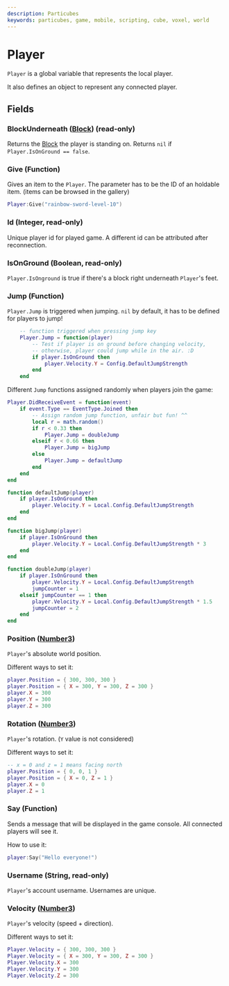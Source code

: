 ```yaml
---
description: Particubes
keywords: particubes, game, mobile, scripting, cube, voxel, world
---
```


# Player

`Player` is a global variable that represents the local player.

It also defines an object to represent any connected player.

## Fields

### BlockUnderneath ([Block](/reference/Block)) (read-only)

Returns the [Block](/reference/block) the player is standing on. Returns `nil` if `Player.IsOnGround == false`.

### Give (Function)

Gives an item to the `Player`. The parameter has to be the ID of an holdable item. (items can be browsed in the gallery)

```lua
Player:Give("rainbow-sword-level-10")
```

### Id (Integer, read-only)

Unique player id for played game. A different id can be attributed after reconnection.

### IsOnGround (Boolean, read-only)

`Player.IsOnground` is true if there's a block right underneath `Player`'s feet.

### Jump (Function)

`Player.Jump` is triggered when jumping. `nil` by default, it has to be defined for players to jump!

```lua
	-- function triggered when pressing jump key
	Player.Jump = function(player)
		-- Test if player is on ground before changing velocity,
		-- otherwise, player could jump while in the air. :D
		if player.IsOnGround then
			player.Velocity.Y = Config.DefaultJumpStrength
		end
	end
```

Different `Jump` functions assigned randomly when players join the game:

```lua
Player.DidReceiveEvent = function(event)
	if event.Type == EventType.Joined then
		-- Assign random jump function, unfair but fun! ^^
		local r = math.random()
		if r < 0.33 then
			Player.Jump = doubleJump    
		elseif r < 0.66 then 
			Player.Jump = bigJump
		else 
			Player.Jump = defaultJump
		end
	end
end

function defaultJump(player)
	if player.IsOnGround then
		player.Velocity.Y = Local.Config.DefaultJumpStrength
	end
end

function bigJump(player)
	if player.IsOnGround then
		player.Velocity.Y = Local.Config.DefaultJumpStrength * 3
	end
end

function doubleJump(player)
	if player.IsOnGround then
		player.Velocity.Y = Local.Config.DefaultJumpStrength
		jumpCounter = 1
	elseif jumpCounter == 1 then
		player.Velocity.Y = Local.Config.DefaultJumpStrength * 1.5
		jumpCounter = 2
	end
end
```

### Position ([Number3](/reference/Number3))

`Player`'s absolute world position.

Different ways to set it:

```lua
player.Position = { 300, 300, 300 }
player.Position = { X = 300, Y = 300, Z = 300 }
player.X = 300
player.Y = 300
player.Z = 300
```

### Rotation ([Number3](/reference/Number3))

`Player`'s rotation. (`Y` value is not considered)

Different ways to set it:

```lua
-- x = 0 and z = 1 means facing north
player.Position = { 0, 0, 1 }
player.Position = { X = 0, Z = 1 }
player.X = 0
player.Z = 1
```

### Say (Function)

Sends a message that will be displayed in the game console. All connected players will see it.

How to use it: 

```lua
player:Say("Hello everyone!")
```

### Username (String, read-only)

`Player`'s account username. Usernames are unique.

### Velocity ([Number3](/reference/Number3))

`Player`'s velocity (speed + direction).

Different ways to set it:

```lua
Player.Velocity = { 300, 300, 300 }
Player.Velocity = { X = 300, Y = 300, Z = 300 }
Player.Velocity.X = 300
Player.Velocity.Y = 300
Player.Velocity.Z = 300
```
